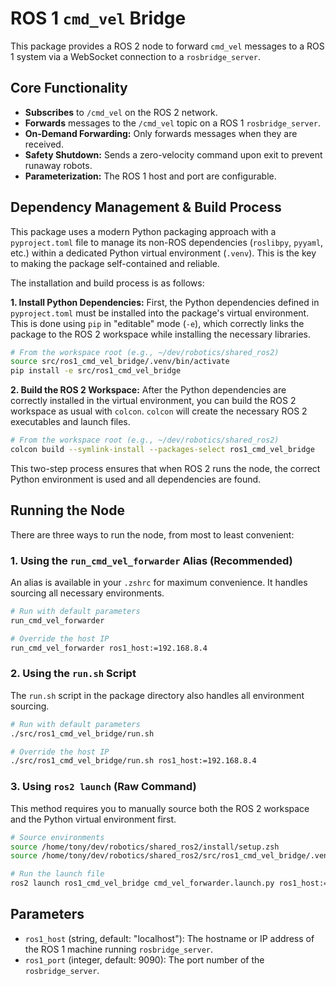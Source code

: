 # ROS 1 `cmd_vel` Bridge

This package provides a ROS 2 node to forward `cmd_vel` messages to a ROS 1 system via a WebSocket connection to a `rosbridge_server`.

## Core Functionality

- **Subscribes** to `/cmd_vel` on the ROS 2 network.
- **Forwards** messages to the `/cmd_vel` topic on a ROS 1 `rosbridge_server`.
- **On-Demand Forwarding:** Only forwards messages when they are received.
- **Safety Shutdown:** Sends a zero-velocity command upon exit to prevent runaway robots.
- **Parameterization:** The ROS 1 host and port are configurable.

## Dependency Management & Build Process

This package uses a modern Python packaging approach with a `pyproject.toml` file to manage its non-ROS dependencies (`roslibpy`, `pyyaml`, etc.) within a dedicated Python virtual environment (`.venv`). This is the key to making the package self-contained and reliable.

The installation and build process is as follows:

**1. Install Python Dependencies:**
First, the Python dependencies defined in `pyproject.toml` must be installed into the package's virtual environment. This is done using `pip` in "editable" mode (`-e`), which correctly links the package to the ROS 2 workspace while installing the necessary libraries.
```bash
# From the workspace root (e.g., ~/dev/robotics/shared_ros2)
source src/ros1_cmd_vel_bridge/.venv/bin/activate
pip install -e src/ros1_cmd_vel_bridge
```

**2. Build the ROS 2 Workspace:**
After the Python dependencies are correctly installed in the virtual environment, you can build the ROS 2 workspace as usual with `colcon`. `colcon` will create the necessary ROS 2 executables and launch files.
```bash
# From the workspace root (e.g., ~/dev/robotics/shared_ros2)
colcon build --symlink-install --packages-select ros1_cmd_vel_bridge
```
This two-step process ensures that when ROS 2 runs the node, the correct Python environment is used and all dependencies are found.

## Running the Node

There are three ways to run the node, from most to least convenient:

### 1. Using the `run_cmd_vel_forwarder` Alias (Recommended)

An alias is available in your `.zshrc` for maximum convenience. It handles sourcing all necessary environments.
```bash
# Run with default parameters
run_cmd_vel_forwarder

# Override the host IP
run_cmd_vel_forwarder ros1_host:=192.168.8.4
```

### 2. Using the `run.sh` Script

The `run.sh` script in the package directory also handles all environment sourcing.
```bash
# Run with default parameters
./src/ros1_cmd_vel_bridge/run.sh

# Override the host IP
./src/ros1_cmd_vel_bridge/run.sh ros1_host:=192.168.8.4
```

### 3. Using `ros2 launch` (Raw Command)

This method requires you to manually source both the ROS 2 workspace and the Python virtual environment first.
```bash
# Source environments
source /home/tony/dev/robotics/shared_ros2/install/setup.zsh
source /home/tony/dev/robotics/shared_ros2/src/ros1_cmd_vel_bridge/.venv/bin/activate

# Run the launch file
ros2 launch ros1_cmd_vel_bridge cmd_vel_forwarder.launch.py ros1_host:=192.168.8.4
```

## Parameters

*   `ros1_host` (string, default: "localhost"): The hostname or IP address of the ROS 1 machine running `rosbridge_server`.
*   `ros1_port` (integer, default: 9090): The port number of the `rosbridge_server`.